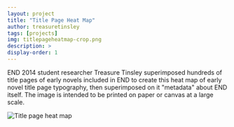 ```yaml
---
layout: project
title: "Title Page Heat Map"
author: treasuretinsley
tags: [projects]
img: titlepageheatmap-crop.png
description: >
display-order: 1
---
```


END 2014 student researcher Treasure Tinsley superimposed hundreds of title pages of early novels included in END to create this heat map of early novel title page typography, then superimposed on it "metadata" about END itself. The image is intended to be printed on paper or canvas at a large scale.

![Title page heat map](/public/img/titlepageheatmap.png)
